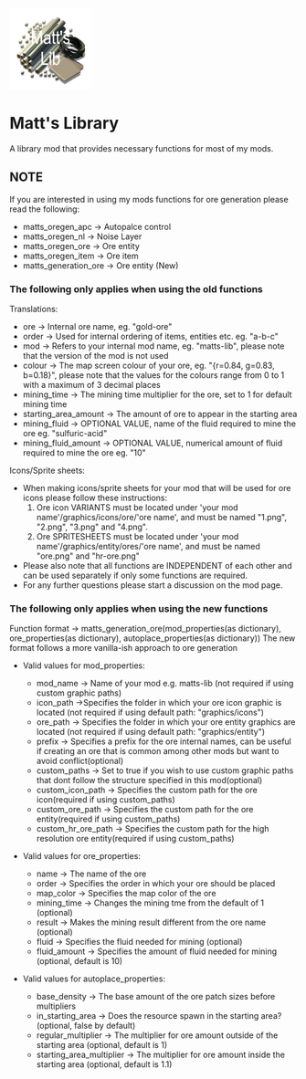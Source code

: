 ![Mod Thumbnail](/thumbnail.png)

# Matt's Library

A library mod that provides necessary functions for most of my mods.

## NOTE

If you are interested in using my mods functions for ore generation please read the following:

* matts_oregen_apc -> Autopalce control
* matts_oregen_nl -> Noise Layer
* matts_oregen_ore -> Ore entity
* matts_oregen_item -> Ore item
* matts_generation_ore -> Ore entity (New)

### The following only applies when using the old functions

Translations:

* ore -> Internal ore name, eg. "gold-ore"
* order -> Used for internal ordering of items, entities etc. eg. "a-b-c"
* mod -> Refers to your internal mod name, eg. "matts-lib", please note that the version of the mod is not used
* colour -> The map screen colour of your ore, eg. "{r=0.84, g=0.83, b=0.18}", please note that the values for the colours range from 0 to 1 with a maximum of 3 decimal places
* mining_time -> The mining time multiplier for the ore, set to 1 for default mining time
* starting_area_amount -> The amount of ore to appear in the starting area
* mining_fluid -> OPTIONAL VALUE, name of the fluid required to mine the ore eg. "sulfuric-acid"
* mining_fluid_amount -> OPTIONAL VALUE, numerical amount of fluid required to mine the ore eg. "10"

Icons/Sprite sheets:

* When making icons/sprite sheets for your mod that will be used for ore icons please follow these instructions:
  1. Ore icon VARIANTS must be located under 'your mod name'/graphics/icons/ore/'ore name', and must be named "1.png", "2.png", "3.png" and "4.png".
  2. Ore SPRITESHEETS must be located under 'your mod name'/graphics/entity/ores/'ore name', and must be named "ore.png" and "hr-ore.png"
* Please also note that all functions are INDEPENDENT of each other and can be used separately if only some functions are required.
* For any further questions please start a discussion on the mod page.

### The following only applies when using the new functions

Function format -> matts_generation_ore(mod_properties(as dictionary), ore_properties(as dictionary), autoplace_properties(as dictionary))
The new format follows a more vanilla-ish approach to ore generation

* Valid values for mod_properties:
  * mod_name -> Name of your mod e.g. matts-lib (not required if using custom graphic paths)
  * icon_path ->Specifies the folder in which your ore icon graphic is located (not required if using default path: "graphics/icons")
  * ore_path -> Specifies the folder in which your ore entity graphics are located (not required if using default path: "graphics/entity")
  * prefix -> Specifies a prefix for the ore internal names, can be useful if creating an ore that is common among other mods but want to avoid conflict(optional)
  * custom_paths -> Set to true if you wish to use custom graphic paths that dont follow the structure specified in this mod(optional)
  * custom_icon_path -> Specifies the custom path for the ore icon(required if using custom_paths)
  * custom_ore_path -> Specifies the custom path for the ore entity(required if using custom_paths)
  * custom_hr_ore_path -> Specifies the custom path for the high resolution ore entity(required if using custom_paths)

* Valid values for ore_properties:
  * name -> The name of the ore
  * order -> Specifies the order in which your ore should be placed
  * map_color -> Specifies the map color of the ore
  * mining_time -> Changes the mining tme from the default of 1 (optional)
  * result -> Makes the mining result different from the ore name (optional)
  * fluid -> Specifies the fluid needed for mining (optional)
  * fluid_amount -> Specifies the amount of fluid needed for mining (optional, default is 10)

* Valid values for autoplace_properties:
  * base_density -> The base amount of the ore patch sizes before multipliers
  * in_starting_area -> Does the resource spawn in the starting area? (optional, false by default)
  * regular_multiplier -> The multiplier for ore amount outside of the starting area (optional, default is 1)
  * starting_area_multiplier -> The multiplier for ore amount inside the starting area (optional, default is 1.1)
